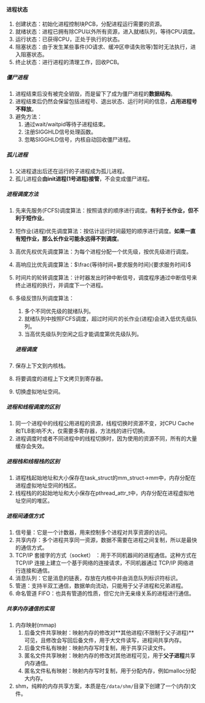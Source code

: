 #### 进程状态

1. 创建状态：初始化进程控制块PCB，分配进程运行需要的资源。
2. 就绪状态：进程已拥有除CPU以外所有资源，进入就绪队列，等待CPU调度。
3. 运行状态：已获得CPU，正处于执行的状态。
4. 阻塞状态：由于发生某些事件(IO请求、缓冲区申请失败等)暂时无法执行，进入阻塞状态。
5. 终止状态：进行进程的清理工作，回收PCB。

##### 僵尸进程

1. 进程结束后没有被完全销毁，而是留下了成为僵尸进程的**数据结构**。
2. 进程结束后仍然会保留包括进程号、退出状态、运行时间的信息，**占用进程号不释放**。
3. 避免方法：
   1. 通过wait/waitpid等待子进程结束。
   2. 注册SIGGHLD信号处理函数。
   3. 忽略SIGGHLD信号，内核自动回收僵尸进程。

##### 孤儿进程

1. 父进程退出后还在运行的子进程成为孤儿进程。
2. 孤儿进程会**由init进程(1号进程)接管**，不会变成僵尸进程。

##### 进程调度方法

1. 先来先服务(FCFS)调度算法：按照请求的顺序进行调度。**有利于长作业，但不利于短作业**。
2. 短作业(进程)优先调度算法：按估计运行时间最短的顺序进行调度。**如果一直有短作业，那么长作业可能永远得不到调度**。
3. 高优先权优先调度算法：为每个进程分配一个优先级，按优先级进行调度。
4. 高响应比优先调度算法：$\frac{等待时间+要求服务时间}{要求服务时间}$
5. 时间片的轮转调度算法：计时器发出时钟中断信号，调度程序通过中断信号来终止进程的执行，并调度下一个进程。
6. 多级反馈队列调度算法：
   1. 多个不同优先级的就绪队列。
   2. 就绪队列中按照FCFS调度，超过时间片的长作业(进程)会进入低优先级队列。
   3. 当高优先级队列空闲之后才能调度第优先级队列。

	##### 进程调度

1. 保存上下文到内核栈。
2. 将要调度的进程上下文拷贝到寄存器。
3. 切换虚拟地址空间。

##### 进程和线程调度的区别

1. 同一个进程中的线程公用进程的资源，线程切换时资源不变，对CPU Cache和TLB影响不大，仅需要多寄存器，方法栈的进行切换。
2. 进程调度时或者不同进程中的线程切换时，因为使用的资源不同，所有的大量缓存会失效。

##### 进程栈和线程栈的区别

1. 进程栈起始地址和大小保存在task_struct的mm_struct->mm中，内存分配在进程虚拟地址空间的栈区。
2. 线程栈的的起始地址和大小保存在pthread_attr_t中，内存分配在进程虚拟地址空间的堆区。

##### 进程间通信方式

1. 信号量：它是一个计数器，用来控制多个进程对共享资源的访问。
2. 共享内存：多个进程共享同一资源，数据不需要在进程之间复制，所以是最快的通信方式。
3. TCP/IP 套接字的方式（socket） ：用于不同机器间的进程通信。这种方式在 TCP/IP 连接上建立一个基于网络的连接请求，不同机器通过 TCP/IP 网络进行连接和通信。
4. 消息队列：它是消息的链表，存放在内核中并由消息队列标识符标识。
5. 管道：支持半双工通信，数据单向流动，只能用于父子进程和兄弟进程。
6. 命名管道 FIFO：也具有管道的性质，但它允许无亲缘关系的进程进行通信。

##### 共享内存通信的实现

1. 内存映射(mmap)
   1. 后备文件共享映射：映射内存的修改对**其他进程(不限制于父子进程)**可见，且修改会写回后备文件，用于大文件读写，进程间共享内存。
   2. 后备文件私有映射：映射内存写时复制，用于共享只读文件。
   3. 匿名文件共享映射：映射内存的修改对其他进程可见，用于**父子进程**共享内存通信。
   4. 匿名文件私有映射：映射内存写时复制，用于分配内存，例如malloc分配大内存。
2. shm，纯粹的内存共享方案，本质是在`/data/shm/`目录下创建了一个(内存)文件。



